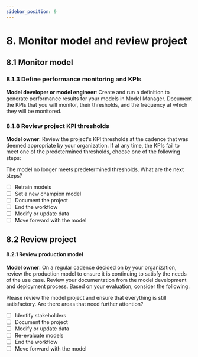 ```yaml
---
sidebar_position: 9
---
```


# 8. Monitor model and review project

## 8.1 Monitor model

### 8.1.3 Define performance monitoring and KPIs
**Model developer or model engineer**: Create and run a definition to generate performance results for your models in Model Manager.
Document the KPIs that you will monitor, their thresholds, and the frequency at which they will be monitored.

### 8.1.8 Review project KPI thresholds
**Model owner**: Review the project's KPI thresholds at the cadence that was deemed appropriate by your organization.
If at any time, the KPIs fail to meet one of the predetermined thresholds, choose one of the following steps:

The model no longer meets predetermined thresholds. What are the next steps?

* [ ] Retrain models
* [ ] Set a new champion model
* [ ] Document the project
* [ ] End the workflow
* [ ] Modify or update data
* [ ] Move forward with the model

## 8.2 Review project

#### 8.2.1 Review production model

**Model owner**: On a regular cadence decided on by your organization, review the production model to ensure it is continuing to satisfy the needs of the use case.
Review your documentation from the model development and deployment process.
Based on your evaluation, consider the following:

Please review the model project and ensure that everything is still satisfactory. Are there areas that need further attention?

* [ ] Identify stakeholders
* [ ] Document the project
* [ ] Modify or update data
* [ ] Re-evaluate models
* [ ] End the workflow
* [ ] Move forward with the model
